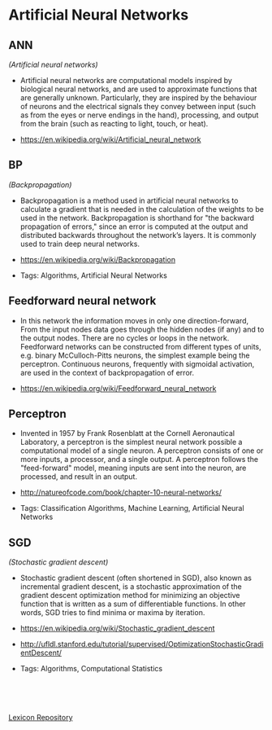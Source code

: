 # Artificial Neural Networks


## **ANN**
*(Artificial neural networks)*

* Artificial neural networks are computational models inspired by biological neural networks, and are used to approximate functions that are generally unknown. Particularly, they are inspired by the behaviour of neurons and the electrical signals they convey between input (such as from the eyes or nerve endings in the hand), processing, and output from the brain (such as reacting to light, touch, or heat).

* <https://en.wikipedia.org/wiki/Artificial_neural_network>




## **BP**
*(Backpropagation)*

* Backpropagation is a method used in artificial neural networks to calculate a gradient that is needed in the calculation of the weights to be used in the network. Backpropagation is shorthand for "the backward propagation of errors," since an error is computed at the output and distributed backwards throughout the network’s layers. It is commonly used to train deep neural networks.

* <https://en.wikipedia.org/wiki/Backpropagation>

* Tags: Algorithms, Artificial Neural Networks


## **Feedforward neural network**

* In this network the information moves in only one direction-forward, From the input nodes data goes through the hidden nodes (if any) and to the output nodes. There are no cycles or loops in the network. Feedforward networks can be constructed from different types of units, e.g. binary McCulloch-Pitts neurons, the simplest example being the perceptron. Continuous neurons, frequently with sigmoidal activation, are used in the context of backpropagation of error.

* <https://en.wikipedia.org/wiki/Feedforward_neural_network>




## **Perceptron**

* Invented in 1957 by Frank Rosenblatt at the Cornell Aeronautical Laboratory, a perceptron is the simplest neural network possible a computational model of a single neuron. A perceptron consists of one or more inputs, a processor, and a single output. A perceptron follows the "feed-forward" model, meaning inputs are sent into the neuron, are processed, and result in an output.

* <http://natureofcode.com/book/chapter-10-neural-networks/>

* Tags: Classification Algorithms, Machine Learning, Artificial Neural Networks


## **SGD**
*(Stochastic gradient descent)*

* Stochastic gradient descent (often shortened in SGD), also known as incremental gradient descent, is a stochastic approximation of the gradient descent optimization method for minimizing an objective function that is written as a sum of differentiable functions. In other words, SGD tries to find minima or maxima by iteration.

* <https://en.wikipedia.org/wiki/Stochastic_gradient_descent>

* <http://ufldl.stanford.edu/tutorial/supervised/OptimizationStochasticGradientDescent/>

* Tags: Algorithms, Computational Statistics


</br>
</br>
</br>

[Lexicon Repository](https://github.com/technopreneurG/lexicon)
